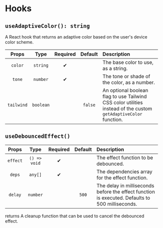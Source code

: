 # Hooks

## `useAdaptiveColor(): string`

A React hook that returns an adaptive color based on the user's device color scheme.

|   Props    |   Type    | Required | Default | Description                                                                                                     |
| :--------: | :-------: | :------: | :-----: | :-------------------------------------------------------------------------------------------------------------- |
|  `color`   | `string`  |    ✔    |         | The base color to use, as a string.                                                                             |
|   `tone`   | `number`  |    ✔    |         | The tone or shade of the color, as a number.                                                                    |
| `tailwind` | `boolean` |          | `false` | An optional boolean flag to use Tailwind CSS color utilities instead of the custom `getAdaptiveColor` function. |

## `useDebouncedEffect()`

|  Props   |     Type     | Required | Default | Description                                                                                     |
| :------: | :----------: | :------: | :-----: | :---------------------------------------------------------------------------------------------- |
| `effect` | `() => void` |    ✔    |         | The effect function to be debounced.                                                            |
|  `deps`  |   `any[]`    |    ✔    |         | The dependencies array for the effect function.                                                 |
| `delay`  |   `number`   |          |  `500`  | The delay in milliseconds before the effect function is executed. Defaults to 500 milliseconds. |

returns A cleanup function that can be used to cancel the debounced effect.
